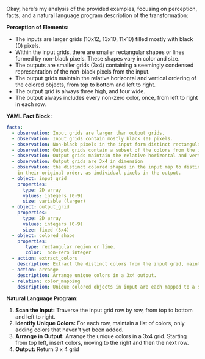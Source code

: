 Okay, here's my analysis of the provided examples, focusing on perception, facts, and a natural language program description of the transformation:

**Perception of Elements:**

*   The inputs are larger grids (10x12, 13x10, 11x10) filled mostly with black (0) pixels.
*   Within the input grids, there are smaller rectangular shapes or lines formed by non-black pixels. These shapes vary in color and size.
*   The outputs are smaller grids (3x4) containing a seemingly condensed representation of the non-black pixels from the input.
*   The output grids maintain the relative horizontal and vertical ordering of the colored objects, from top to bottom and left to right.
*    The output grid is always three high, and four wide.
*   The output always includes every non-zero color, once, from left to right in each row.

**YAML Fact Block:**


```yaml
facts:
  - observation: Input grids are larger than output grids.
  - observation: Input grids contain mostly black (0) pixels.
  - observation: Non-black pixels in the input form distinct rectangular shapes or lines.
  - observation: Output grids contain a subset of the colors from the input.
  - observation: Output grids maintain the relative horizontal and vertical order of colors in input
  - observation: Output grids are 3x4 in dimension
  - observation: the distinct colored shapes in the input map to distinct colors,
    in their original order, as individual pixels in the output.
  - object: input_grid
    properties:
      type: 2D array
      values: integers (0-9)
      size: variable (larger)
  - object: output_grid
    properties:
      type: 2D array
      values: integers (0-9)
      size: fixed (3x4)
  - object: colored_shape
    properties:
       type: rectangular region or line.
       color:  non-zero integer
  - action: extract_colors
    description: Extract the distinct colors from the input grid, maintaining row-by-row left-to-right order.
  - action: arrange
    description: Arrange unique colors in a 3x4 output.
  - relation: color_mapping
    description: Unique colored objects in input are each mapped to a single pixel in the output maintaining relative position.

```


**Natural Language Program:**

1.  **Scan the Input:** Traverse the input grid row by row, from top to bottom and left to right.
2.  **Identify Unique Colors:** For each row, maintain a list of colors, only adding colors that haven't yet been added.
3.  **Arrange in Output:** Arrange the unique colors in a 3x4 grid. Starting from top left, insert colors, moving to the right and then the next row.
4.  **Output:** Return 3 x 4 grid

